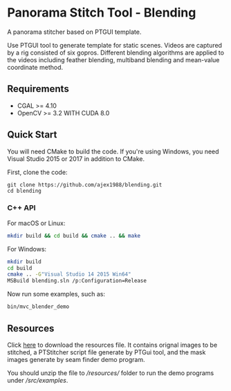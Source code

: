 # Panorama Stitch Tool - Blending

A panorama stitcher based on PTGUI template.

Use PTGUI tool to generate template for static scenes.
Videos are captured by a rig consisted of six gopros.
Different blending algorithms are applied to the videos including feather blending, multiband blending and mean-value coordinate method.

## Requirements
* CGAL >= 4.10
* OpenCV >= 3.2 WITH CUDA 8.0

## Quick Start

You will need CMake to build the code. If you're using Windows, you need Visual Studio 2015 or 2017 in addition to CMake.

First, clone the code:

```
git clone https://github.com/ajex1988/blending.git
cd blending
```

### C++ API

For macOS or Linux:

```bash
mkdir build && cd build && cmake .. && make
```

For Windows:

```sh
mkdir build
cd build
cmake .. -G"Visual Studio 14 2015 Win64"
MSBuild blending.sln /p:Configuration=Release
```

Now run some examples, such as:

```sh
bin/mvc_blender_demo
```


## Resources
Click [here](http://cg.cs.tsinghua.edu.cn/blending/files/resources.zip) to download the resources file.
It contains orignal images to be stitched, a PTStitcher script file generate by PTGui tool, and the mask images generate by seam finder demo program. 

You should unzip the file to */resources/* folder to run the demo programs under */src/examples*.
